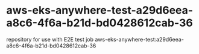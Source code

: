 # aws-eks-anywhere-test-a29d6eea-a8c6-4f6a-b21d-bd0428612cab-36
repository for use with E2E test job aws-eks-anywhere-test:a29d6eea-a8c6-4f6a-b21d-bd0428612cab-36
